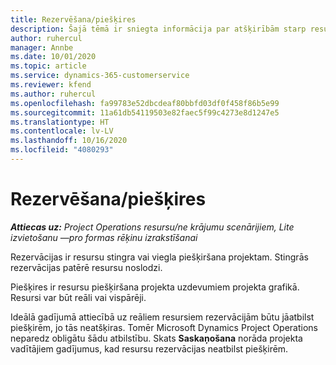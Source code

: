```yaml
---
title: Rezervēšana/piešķires
description: Šajā tēmā ir sniegta informācija par atšķirībām starp resursu rezervācijām un resursu piešķirēm.
author: ruhercul
manager: Annbe
ms.date: 10/01/2020
ms.topic: article
ms.service: dynamics-365-customerservice
ms.reviewer: kfend
ms.author: ruhercul
ms.openlocfilehash: fa99783e52dbcdeaf80bbfd03df0f458f86b5e99
ms.sourcegitcommit: 11a61db54119503e82faec5f99c4273e8d1247e5
ms.translationtype: HT
ms.contentlocale: lv-LV
ms.lasthandoff: 10/16/2020
ms.locfileid: "4080293"
---
```

# <a name="bookings-vs-assignments"></a>Rezervēšana/piešķires

_**Attiecas uz:** Project Operations resursu/ne krājumu scenārijiem, Lite izvietošanu —pro formas rēķinu izrakstīšanai_

Rezervācijas ir resursu stingra vai viegla piešķiršana projektam. Stingrās rezervācijas patērē resursu noslodzi. 

Piešķires ir resursu piešķiršana projekta uzdevumiem projekta grafikā. Resursi var būt reāli vai vispārēji. 

Ideālā gadījumā attiecībā uz reāliem resursiem rezervācijām būtu jāatbilst piešķirēm, jo tās neatšķiras. Tomēr Microsoft Dynamics Project Operations neparedz obligātu šādu atbilstību. Skats **Saskaņošana** norāda projekta vadītājiem gadījumus, kad resursu rezervācijas neatbilst piešķirēm.
